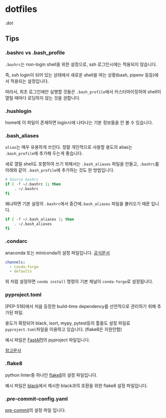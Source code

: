 # dotfiles
.dot

## Tips
### .bashrc vs .bash_profile

`.bashrc`는 non-login shell을 위한 설정으로, ssh 로그인시에는 적용되지 않습니다.

즉, ssh login이 되어 있는 상태에서 새로운 shell을 여는 상황(bash, pipenv 등등)에서 적용되는 설정입니다.

따라서, 최초 로그인에만 실행할 것들은 `.bash_profile`에서 커스터마이징하여 shell이 열릴 때마다 로딩하지 않는 것을 권합니다.

### .hushlogin

home에 이 파일이 존재하면 login시에 나타나는 기본 정보들을 안 볼 수 있습니다.

### .bash_aliases

`alias`는 매우 유용하게 쓰인다. 정말 개인적으로 사용할 용도의 alias는 `.bash_profile`에 추가해 두는게 좋습니다.

새로 열릴 shell도 포함하여 쓰기 위해서는 `.bash_aliases` 파일을 만들고, `.bashrc`를 아래와 같이 `.bash_profile`에 추가하는 것도 한 방법입니다.

```sh
# Source bashrc
if [ -f ~/.bashrc ]; then
    . ~/.bashrc
fi
```

왜냐하면 기본 설정의 `.bashrc`에서 중간에`.bash_aliases` 파일을 불러오기 때문 입니다.

```sh
if [ -f ~/.bash_aliases ]; then
    . ~/.bash_aliases
fi
```

### .condarc

anaconda 또는 miniconda의 설정 파일입니다. [공식문서](https://docs.conda.io/projects/conda/en/latest/user-guide/configuration/use-condarc.html)

```yaml
channels:
  - conda-forge
  - defaults
```

위 처럼 설정하면 `conda install` 명령의 기본 채널이 `conda-forge`로 설정됩니다.

### pyproject.toml

[PEP-518]에서 처음 등장한 build-time dependency를 선언적으로 관리하기 위해 추가된 파일.

용도가 확장되어 black, isort, mypy, pytest등의 툴들도 설정 파일료 `pyproject.toml`파일을 이용하고 있습니다. (flake8은 지원안함)

예시 파일은 [FastAPI](https://github.com/tiangolo/fastapi)의 pyproject 파일입니다.

[참고문서](https://tech.buzzvil.com/blog/setup.py-%EB%A9%88%EC%B6%B0/)

### .flake8

python linter중 하나인 [flake8](https://flake8.pycqa.org/en/latest/index.html)의 설정 파일입니다.

예시 파일은 [black](https://github.com/psf/black/blob/main/.flake8)에서 제시한 black과의 호환을 위한 flake8 설정 파일입니다.


### .pre-commit-config.yaml

[pre-commit](https://pre-commit.com/)의 설정 파일 입니다.